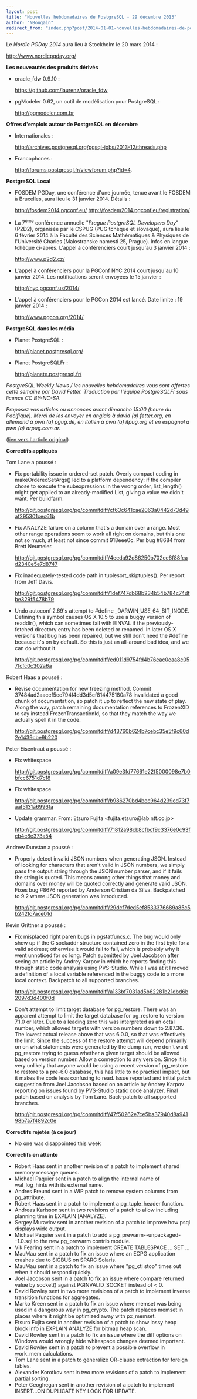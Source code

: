 ```yaml
---
layout: post
title: "Nouvelles hebdomadaires de PostgreSQL - 29 décembre 2013"
author: "NBougain"
redirect_from: "index.php?post/2014-01-01-nouvelles-hebdomadaires-de-postgresql-29-decembre-2013 "
---
```



<p>Le <em>Nordic PGDay 2014</em> aura lieu &agrave; Stockholm le 20 mars 2014&nbsp;: 

<a target="_blank" href="http://www.nordicpgday.org/">http://www.nordicpgday.org/</a></p>

<p><strong>Les nouveaut&eacute;s des produits d&eacute;riv&eacute;s</strong></p>

<ul>

<li>oracle_fdw 0.9.10&nbsp;: 

<a target="_blank" href="https://github.com/laurenz/oracle_fdw">https://github.com/laurenz/oracle_fdw</a></li>

<li>pgModeler 0.62, un outil de mod&eacute;lisation pour PostgreSQL&nbsp;: 

<a target="_blank" href="http://pgmodeler.com.br">http://pgmodeler.com.br</a></li>

</ul>

<p><strong>Offres d'emplois autour de PostgreSQL en d&eacute;cembre</strong></p>

<ul>

<li>Internationales&nbsp;: 

<a target="_blank" href="http://archives.postgresql.org/pgsql-jobs/2013-12/threads.php">http://archives.postgresql.org/pgsql-jobs/2013-12/threads.php</a></li>

<li>Francophones&nbsp;: 

<a target="_blank" href="http://forums.postgresql.fr/viewforum.php?id=4">http://forums.postgresql.fr/viewforum.php?id=4</a>.</li>

</ul>

<p><strong>PostgreSQL Local</strong></p>

<ul>

<li>FOSDEM PGDay, une conf&eacute;rence d'une journ&eacute;e, tenue avant le FOSDEM &agrave; Bruxelles, aura lieu le 31 janvier 2014. D&eacute;tails&nbsp;: 

<a target="_blank" href="http://fosdem2014.pgconf.eu/">http://fosdem2014.pgconf.eu/</a> <a target="_blank" href="http://fosdem2014.pgconf.eu/registration/">http://fosdem2014.pgconf.eu/registration/</a></li>

<li>La 7<sup>&egrave;me</sup> conf&eacute;rence annuelle "<em>Prague PostgreSQL Developers Day</em>" (P2D2), organis&eacute;e par le CSPUG (PUG tch&egrave;que et slovaque), aura lieu le 6 f&eacute;vrier 2014 &agrave; la Facult&eacute; des Sciences Math&eacute;matiques &amp; Physiques de l'Universit&eacute; Charles (Malostranske namesti 25, Prague). Infos en langue tch&egrave;que ci-apr&egrave;s. L'appel &agrave; conf&eacute;renciers court jusqu'au 3 janvier 2014&nbsp;: 

<a target="_blank" href="http://www.p2d2.cz/">http://www.p2d2.cz/</a></li>

<li>L'appel &agrave; conf&eacute;renciers pour la PGConf NYC 2014 court jusqu'au 10 janvier 2014. Les notifications seront envoy&eacute;es le 15 janvier&nbsp;: 

<a target="_blank" href="http://nyc.pgconf.us/2014/">http://nyc.pgconf.us/2014/</a></li>

<li>L'appel &agrave; conf&eacute;renciers pour le PGCon 2014 est lanc&eacute;. Date limite&nbsp;: 19 janvier 2014&nbsp;: 

<a target="_blank" href="http://www.pgcon.org/2014/">http://www.pgcon.org/2014/</a></li>

</ul>

<p><strong>PostgreSQL dans les m&eacute;dia</strong></p>

<ul>

<li>Planet PostgreSQL&nbsp;: 

<a target="_blank" href="http://planet.postgresql.org/">http://planet.postgresql.org/</a></li>

<li>Planet PostgreSQLFr&nbsp;: 

<a target="_blank" href="http://planete.postgresql.fr/">http://planete.postgresql.fr/</a></li>

</ul>

<p><i>PostgreSQL Weekly News / les nouvelles hebdomadaires vous sont offertes cette semaine par David Fetter. Traduction par l'&eacute;quipe PostgreSQLFr sous licence CC BY-NC-SA.</i></p>

<p><i>Proposez vos articles ou annonces avant dimanche 15:00 (heure du Pacifique). Merci de les envoyer en anglais &agrave; david (a) fetter.org, en allemand &agrave; pwn (a) pgug.de, en italien &agrave; pwn (a) itpug.org et en espagnol &agrave; pwn (a) arpug.com.ar.</i></p>

<p>(<a target="_blank" href="http://www.postgresql.org/message-id/20131230045827.GD23960@fetter.org">lien vers l'article original</a>)</p>

<!--more-->


<p><strong>Correctifs appliqu&eacute;s</strong></p>

<p>Tom Lane a pouss&eacute;&nbsp;:</p>

<ul>

<li>Fix portability issue in ordered-set patch. Overly compact coding in makeOrderedSetArgs() led to a platform dependency: if the compiler chose to execute the subexpressions in the wrong order, list_length() might get applied to an already-modified List, giving a value we didn't want. Per buildfarm. 

<a target="_blank" href="http://git.postgresql.org/pg/commitdiff/cf63c641cae2063a0442d73d49af295301cec61b">http://git.postgresql.org/pg/commitdiff/cf63c641cae2063a0442d73d49af295301cec61b</a></li>

<li>Fix ANALYZE failure on a column that's a domain over a range. Most other range operations seem to work all right on domains, but this one not so much, at least not since commit 918eee0c. Per bug #8684 from Brett Neumeier. 

<a target="_blank" href="http://git.postgresql.org/pg/commitdiff/4eeda92d86250b702ee6f88fcad2340e5e7d8747">http://git.postgresql.org/pg/commitdiff/4eeda92d86250b702ee6f88fcad2340e5e7d8747</a></li>

<li>Fix inadequately-tested code path in tuplesort_skiptuples(). Per report from Jeff Davis. 

<a target="_blank" href="http://git.postgresql.org/pg/commitdiff/1def747db68b234b54b784c74dfbe329f5478b79">http://git.postgresql.org/pg/commitdiff/1def747db68b234b54b784c74dfbe329f5478b79</a></li>

<li>Undo autoconf 2.69's attempt to #define _DARWIN_USE_64_BIT_INODE. Defining this symbol causes OS X 10.5 to use a buggy version of readdir(), which can sometimes fail with EINVAL if the previously-fetched directory entry has been deleted or renamed. In later OS X versions that bug has been repaired, but we still don't need the #define because it's on by default. So this is just an all-around bad idea, and we can do without it. 

<a target="_blank" href="http://git.postgresql.org/pg/commitdiff/ed011d9754fd4b76eac0eaa8c057fcfc0c302a6a">http://git.postgresql.org/pg/commitdiff/ed011d9754fd4b76eac0eaa8c057fcfc0c302a6a</a></li>

</ul>

<p>Robert Haas a pouss&eacute;&nbsp;:</p>

<ul>

<li>Revise documentation for new freezing method. Commit 37484ad2aacef5ec794f4dd3d5cf814475180a78 invalidated a good chunk of documentation, so patch it up to reflect the new state of play. Along the way, patch remaining documentation references to FrozenXID to say instead FrozenTransactionId, so that they match the way we actually spell it in the code. 

<a target="_blank" href="http://git.postgresql.org/pg/commitdiff/d43760b624b7cebc35e5f9c60d2e1439cbe9b220">http://git.postgresql.org/pg/commitdiff/d43760b624b7cebc35e5f9c60d2e1439cbe9b220</a></li>

</ul>

<p>Peter Eisentraut a pouss&eacute;&nbsp;:</p>

<ul>

<li>Fix whitespace 

<a target="_blank" href="http://git.postgresql.org/pg/commitdiff/a09e3fd77661e22f5000098e7b0bfcc6751d7c18">http://git.postgresql.org/pg/commitdiff/a09e3fd77661e22f5000098e7b0bfcc6751d7c18</a></li>

<li>Fix whitespace 

<a target="_blank" href="http://git.postgresql.org/pg/commitdiff/b986270bd4bec964d239cd73f7aaf5131a6996fa">http://git.postgresql.org/pg/commitdiff/b986270bd4bec964d239cd73f7aaf5131a6996fa</a></li>

<li>Update grammar. From: Etsuro Fujita &lt;fujita.etsuro@lab.ntt.co.jp&gt; 

<a target="_blank" href="http://git.postgresql.org/pg/commitdiff/71812a98cb8cfbcf9c3376e0c93fcb4c8e373a54">http://git.postgresql.org/pg/commitdiff/71812a98cb8cfbcf9c3376e0c93fcb4c8e373a54</a></li>

</ul>

<p>Andrew Dunstan a pouss&eacute;&nbsp;:</p>

<ul>

<li>Properly detect invalid JSON numbers when generating JSON. Instead of looking for characters that aren't valid in JSON numbers, we simply pass the output string through the JSON number parser, and if it fails the string is quoted. This means among other things that money and domains over money will be quoted correctly and generate valid JSON. Fixes bug #8676 reported by Anderson Cristian da Silva. Backpatched to 9.2 where JSON generation was introduced. 

<a target="_blank" href="http://git.postgresql.org/pg/commitdiff/29dcf7ded5ef8533376689a85c5b242fc7ace01d">http://git.postgresql.org/pg/commitdiff/29dcf7ded5ef8533376689a85c5b242fc7ace01d</a></li>

</ul>

<p>Kevin Grittner a pouss&eacute;&nbsp;:</p>

<ul>

<li>Fix misplaced right paren bugs in pgstatfuncs.c. The bug would only show up if the C sockaddr structure contained zero in the first byte for a valid address; otherwise it would fail to fail, which is probably why it went unnoticed for so long. Patch submitted by Joel Jacobson after seeing an article by Andrey Karpov in which he reports finding this through static code analysis using PVS-Studio. While I was at it I moved a definition of a local variable referenced in the buggy code to a more local context. Backpatch to all supported branches. 

<a target="_blank" href="http://git.postgresql.org/pg/commitdiff/a133bf7031ad5b62281b21dbd6b2097d3d400f0d">http://git.postgresql.org/pg/commitdiff/a133bf7031ad5b62281b21dbd6b2097d3d400f0d</a></li>

<li>Don't attempt to limit target database for pg_restore. There was an apparent attempt to limit the target database for pg_restore to version 7.1.0 or later. Due to a leading zero this was interpreted as an octal number, which allowed targets with version numbers down to 2.87.36. The lowest actual release above that was 6.0.0, so that was effectively the limit. Since the success of the restore attempt will depend primarily on on what statements were generated by the dump run, we don't want pg_restore trying to guess whether a given target should be allowed based on version number. Allow a connection to any version. Since it is very unlikely that anyone would be using a recent version of pg_restore to restore to a pre-6.0 database, this has little to no practical impact, but it makes the code less confusing to read. Issue reported and initial patch suggestion from Joel Jacobson based on an article by Andrey Karpov reporting on issues found by PVS-Studio static code analyzer. Final patch based on analysis by Tom Lane. Back-patch to all supported branches. 

<a target="_blank" href="http://git.postgresql.org/pg/commitdiff/47f50262e7ce5ba37940d8a94198b7a7f4892c0e">http://git.postgresql.org/pg/commitdiff/47f50262e7ce5ba37940d8a94198b7a7f4892c0e</a></li>

</ul>

<p><strong>Correctifs rejet&eacute;s (&agrave; ce jour)</strong></p>

<ul>

<li>No one was disappointed this week</li>

</ul>

<p><strong>Correctifs en attente</strong></p>

<ul>

<li>Robert Haas sent in another revision of a patch to implement shared memory message queues.</li>

<li>Michael Paquier sent in a patch to align the internal name of wal_log_hints with its external name.</li>

<li>Andres Freund sent in a WIP patch to remove system columns from pg_attribute.</li>

<li>Robert Haas sent in a patch to implement a pg_tuple_header function.</li>

<li>Andreas Karlsson sent in two revisions of a patch to allow including planning time in EXPLAIN [ANALYZE].</li>

<li>Sergey Muraviov sent in another revision of a patch to improve how psql displays wide output.</li>

<li>Michael Paquier sent in a patch to add a pg_prewarm--unpackaged--1.0.sql to the new pg_prewarm contrib module.</li>

<li>Vik Fearing sent in a patch to implement CREATE TABLESPACE ... SET ...</li>

<li>MauMau sent in a patch to fix an issue where an ECPG application crashes due to SIGBUS on SPARC Solaris.</li>

<li>MauMau sent in a patch to fix an issue where "pg_ctl stop" times out when it should respond quickly.</li>

<li>Joel Jacobson sent in a patch to fix an issue where compare returned value by socket() against PGINVALID_SOCKET instead of &lt; 0.</li>

<li>David Rowley sent in two more revisions of a patch to implement inverse transition functions for aggregates.</li>

<li>Marko Kreen sent in a patch to fix an issue where memset was being used in a dangerous way in pg_crypto. The patch replaces memset in places where it might be optimized away with px_memset.</li>

<li>Etsuro Fujita sent in another revision of a patch to show lossy heap block info in EXPLAIN ANALYZE for bitmap heap scan.</li>

<li>David Rowley sent in a patch to fix an issue where the diff options on Windows would wrongly hide whitespace changes deemed important.</li>

<li>David Rowley sent in a patch to prevent a possible overflow in work_mem calculations.</li>

<li>Tom Lane sent in a patch to generalize OR-clause extraction for foreign tables.</li>

<li>Alexander Korotkov sent in two more revisions of a patch to implement partial sorting.</li>

<li>Peter Geoghegan sent in another revision of a patch to implement INSERT...ON DUPLICATE KEY LOCK FOR UPDATE.</li>

</ul>